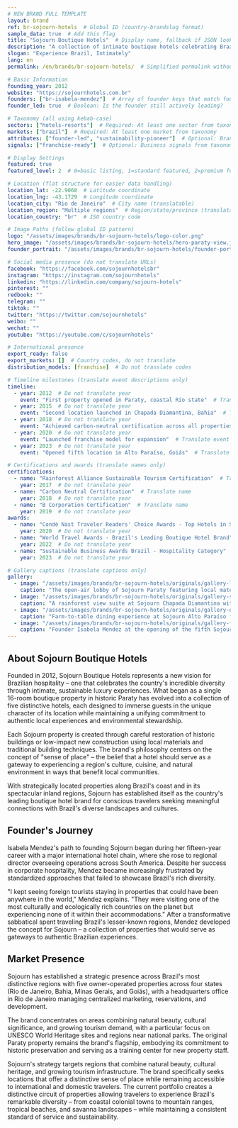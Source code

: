 ```yaml
---
# NEW BRAND FULL TEMPLATE
layout: brand
ref: br-sojourn-hotels  # Global ID (country-brandslug format)
sample_data: true  # Add this flag
title: "Sojourn Boutique Hotels"  # Display name, fallback if JSON lookup fails
description: "A collection of intimate boutique hotels celebrating Brazil's diverse landscapes through sustainable luxury and authentic local experiences."
slogan: "Experience Brazil, Intimately"
lang: en
permalink: /en/brands/br-sojourn-hotels/  # Simplified permalink without country code

# Basic Information
founding_year: 2012
website: "https://sojournhotels.com.br"
founders: ["br-isabela-mendez"]  # Array of founder keys that match founder_names.json entries
founder_led: true  # Boolean: Is the founder still actively leading?

# Taxonomy (all using kebab-case)
sectors: ["hotels-resorts"]  # Required: At least one sector from taxonomy
markets: ["brazil"]  # Required: At least one market from taxonomy
attributes: ["founder-led", "sustainability-pioneer"]  # Optional: Brand attributes from taxonomy
signals: ["franchise-ready"]  # Optional: Business signals from taxonomy

# Display Settings
featured: true
featured_level: 2  # 0=basic listing, 1=standard featured, 2=premium featured

# Location (flat structure for easier data handling)
location_lat: -22.9068  # Latitude coordinate
location_lng: -43.1729  # Longitude coordinate
location_city: "Rio de Janeiro"  # City name (translatable)
location_region: "Multiple regions"  # Region/state/province (translatable, optional)
location_country: "br"  # ISO country code

# Image Paths (follow global ID pattern)
logo: "/assets/images/brands/br-sojourn-hotels/logo-color.png"
hero_image: "/assets/images/brands/br-sojourn-hotels/hero-paraty-view.jpg"
founder_portrait: "/assets/images/brands/br-sojourn-hotels/founder-portrait.jpg"

# Social media presence (do not translate URLs)
facebook: "https://facebook.com/sojournhotelsbr"
instagram: "https://instagram.com/sojournhotels"
linkedin: "https://linkedin.com/company/sojourn-hotels"
pinterest: ""
redbook: ""
telegram: ""
tiktok: ""
twitter: "https://twitter.com/sojournhotels"
weibo: ""
wechat: ""
youtube: "https://youtube.com/c/sojournhotels"

# International presence
export_ready: false
export_markets: []  # Country codes, do not translate
distribution_models: [franchise]  # Do not translate codes

# Timeline milestones (translate event descriptions only)
timeline:
  - year: 2012  # Do not translate year
    event: "First property opened in Paraty, coastal Rio state"  # Translate event description
  - year: 2015  # Do not translate year
    event: "Second location launched in Chapada Diamantina, Bahia"  # Translate event description
  - year: 2018  # Do not translate year
    event: "Achieved carbon-neutral certification across all properties"  # Translate event description
  - year: 2020  # Do not translate year
    event: "Launched franchise model for expansion"  # Translate event description
  - year: 2023  # Do not translate year
    event: "Opened fifth location in Alto Paraíso, Goiás"  # Translate event description

# Certifications and awards (translate names only)
certifications:
  - name: "Rainforest Alliance Sustainable Tourism Certification"  # Translate name
    year: 2017  # Do not translate year
  - name: "Carbon Neutral Certification"  # Translate name
    year: 2018  # Do not translate year
  - name: "B Corporation Certification"  # Translate name
    year: 2019  # Do not translate year
awards:
  - name: "Condé Nast Traveler Readers' Choice Awards - Top Hotels in South America"  # Translate name
    year: 2020  # Do not translate year
  - name: "World Travel Awards - Brazil's Leading Boutique Hotel Brand"  # Translate name
    year: 2022  # Do not translate year
  - name: "Sustainable Business Awards Brazil - Hospitality Category"  # Translate name
    year: 2023  # Do not translate year

# Gallery captions (translate captions only)
gallery:
  - image: "/assets/images/brands/br-sojourn-hotels/originals/gallery-lobby.jpg"  # Do not translate path
    caption: "The open-air lobby of Sojourn Paraty featuring local materials and artisanal furnishings"  # Translate caption
  - image: "/assets/images/brands/br-sojourn-hotels/originals/gallery-suite.jpg"  # Do not translate path
    caption: "A rainforest view suite at Sojourn Chapada Diamantina with private plunge pool"  # Translate caption
  - image: "/assets/images/brands/br-sojourn-hotels/originals/gallery-dining.jpg"  # Do not translate path
    caption: "Farm-to-table dining experience at Sojourn Alto Paraíso featuring regional cuisine"  # Translate caption
  - image: "/assets/images/brands/br-sojourn-hotels/originals/gallery-founder.jpg"  # Do not translate path
    caption: "Founder Isabela Mendez at the opening of the fifth Sojourn property in 2023"  # Translate caption
---
```


## About Sojourn Boutique Hotels

Founded in 2012, Sojourn Boutique Hotels represents a new vision for Brazilian hospitality – one that celebrates the country's incredible diversity through intimate, sustainable luxury experiences. What began as a single 16-room boutique property in historic Paraty has evolved into a collection of five distinctive hotels, each designed to immerse guests in the unique character of its location while maintaining a unifying commitment to authentic local experiences and environmental stewardship.

Each Sojourn property is created through careful restoration of historic buildings or low-impact new construction using local materials and traditional building techniques. The brand's philosophy centers on the concept of "sense of place" – the belief that a hotel should serve as a gateway to experiencing a region's culture, cuisine, and natural environment in ways that benefit local communities.

With strategically located properties along Brazil's coast and in its spectacular inland regions, Sojourn has established itself as the country's leading boutique hotel brand for conscious travelers seeking meaningful connections with Brazil's diverse landscapes and cultures.

## Founder's Journey

Isabela Mendez's path to founding Sojourn began during her fifteen-year career with a major international hotel chain, where she rose to regional director overseeing operations across South America. Despite her success in corporate hospitality, Mendez became increasingly frustrated by standardized approaches that failed to showcase Brazil's rich diversity.

"I kept seeing foreign tourists staying in properties that could have been anywhere in the world," Mendez explains. "They were visiting one of the most culturally and ecologically rich countries on the planet but experiencing none of it within their accommodations." After a transformative sabbatical spent traveling Brazil's lesser-known regions, Mendez developed the concept for Sojourn – a collection of properties that would serve as gateways to authentic Brazilian experiences.

## Market Presence

Sojourn has established a strategic presence across Brazil's most distinctive regions with five owner-operated properties across four states (Rio de Janeiro, Bahia, Minas Gerais, and Goiás), with a headquarters office in Rio de Janeiro managing centralized marketing, reservations, and development.

The brand concentrates on areas combining natural beauty, cultural significance, and growing tourism demand, with a particular focus on UNESCO World Heritage sites and regions near national parks. The original Paraty property remains the brand's flagship, embodying its commitment to historic preservation and serving as a training center for new property staff.

Sojourn's strategy targets regions that combine natural beauty, cultural heritage, and growing tourism infrastructure. The brand specifically seeks locations that offer a distinctive sense of place while remaining accessible to international and domestic travelers. The current portfolio creates a distinctive circuit of properties allowing travelers to experience Brazil's remarkable diversity – from coastal colonial towns to mountain ranges, tropical beaches, and savanna landscapes – while maintaining a consistent standard of service and sustainability.
